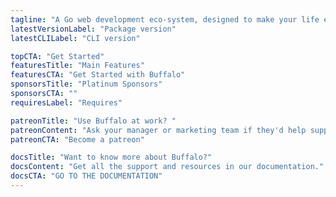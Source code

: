 ```yaml
---
tagline: "A Go web development eco-system, designed to make your life easier."
latestVersionLabel: "Package version"
latestCLILabel: "CLI version"

topCTA: "Get Started"
featuresTitle: "Main Features"
featuresCTA: "Get Started with Buffalo"
sponsorsTitle: "Platinum Sponsors"
sponsorsCTA: ""
requiresLabel: "Requires"

patreonTitle: "Use Buffalo at work? "
patreonContent: "Ask your manager or marketing team if they'd help support our project."
patreonCTA: "Become a patreon"

docsTitle: "Want to know more about Buffalo?"
docsContent: "Get all the support and resources in our documentation."
docsCTA: "GO TO THE DOCUMENTATION"
---
```

